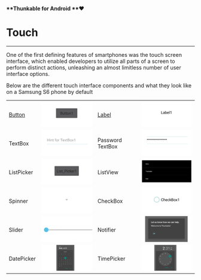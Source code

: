 #### **Thunkable for Android **❤

# Touch

---

One of the first defining features of smartphones was the touch screen interface, which enabled developers to utilize all parts of a screen to perform distinct actions, unleashing an almost limitless number of user interface options.

Below are the different touch interface components and what they look like on a Samsung S6 phone by default

|  |  |  |  |
| :--- | :--- | :--- | :--- |
| [Button](/components/touch/button.md) | ![](/assets/button.png) | [Label](#label) | ![](/assets/label.png) |
| TextBox | ![](/assets/textbox.png) | Password TextBox | ![](/assets/password-textbox.png) |
| ListPicker | ![](/assets/listpicker.png) | ListView | ![](/assets/listview.png) |
| Spinner | ![](/assets/spinner.png) | CheckBox | ![](/assets/checkbox.png) |
| Slider | ![](/assets/slider.png) | Notifier | ![](/assets/notifier.png) |
| DatePicker | ![](/assets/datepicker.png) | TimePicker | ![](/assets/timepicker.png) |




